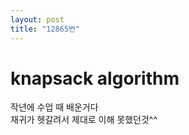 ```yaml
---
layout: post
title: "12865번"
---
```


# knapsack algorithm
작년에 수업 때 배운거다  
재귀가 헷갈려서 제대로 이해 못했던것^^  
